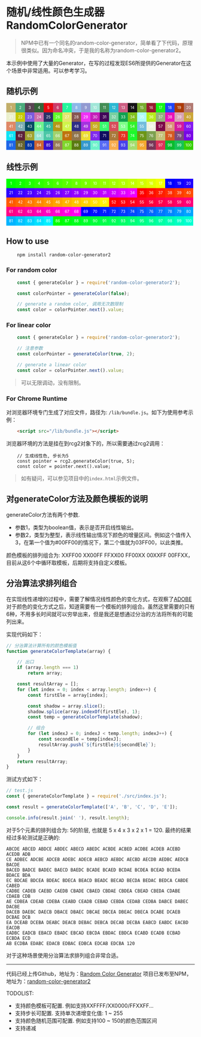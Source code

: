 # 随机/线性颜色生成器 RandomColorGenerator

> NPM中已有一个同名的random-color-generator，简单看了下代码，原理很类似。因为命名冲突，于是我的名称为random-color-generator2。

本示例中使用了大量的Generator，在写的过程发现ES6所提供的Generator在这个场景中非常适用。可以参考学习。

## 随机示例
<style>
    .block {
        display: inline-block;
        width: 25px;
        height: 25px;
        text-align: center;
        color: white;
        line-height: 25px;
        font-size: 10px;
    }
</style>

<div id="container">
    <div class="block" style="background-color: #c2ae6a">1</div><div class="block" style="background-color: #4bab7d">2</div><div class="block" style="background-color: #5a4454">3</div><div class="block" style="background-color: #346438">4</div><div class="block" style="background-color: #e6080f">5</div><div class="block" style="background-color: #cd3b69">6</div><div class="block" style="background-color: #22f79b">7</div><div class="block" style="background-color: #8cb8e8">8</div><div class="block" style="background-color: #929ad1">9</div><div class="block" style="background-color: #a1e6d8">10</div><div class="block" style="background-color: #438d55">11</div><div class="block" style="background-color: #2bb8d2">12</div><div class="block" style="background-color: #cc5d82">13</div><div class="block" style="background-color: #151316">14</div><div class="block" style="background-color: #77aa2d">15</div><div class="block" style="background-color: #961a30">16</div><div class="block" style="background-color: #14f518">17</div><div class="block" style="background-color: #1f44f6">18</div><div class="block" style="background-color: #ac3b06">19</div><div class="block" style="background-color: #b27a72">20</div><div class="block" style="background-color: #eaefcb">21</div><div class="block" style="background-color: #c8ca02">22</div><div class="block" style="background-color: #7b5cdf">23</div><div class="block" style="background-color: #ce6fa9">24</div><div class="block" style="background-color: #2b3266">25</div><div class="block" style="background-color: #60fa28">26</div><div class="block" style="background-color: #e4e66d">27</div><div class="block" style="background-color: #875653">28</div><div class="block" style="background-color: #ef30f6">29</div><div class="block" style="background-color: #c41fb9">30</div><div class="block" style="background-color: #420659">31</div><div class="block" style="background-color: #78d0a1">32</div><div class="block" style="background-color: #11a14f">33</div><div class="block" style="background-color: #7fc11d">34</div><div class="block" style="background-color: #adfbf8">35</div><div class="block" style="background-color: #b5ee1b">36</div><div class="block" style="background-color: #94b17e">37</div><div class="block" style="background-color: #ea11ba">38</div><div class="block" style="background-color: #d7a4b5">39</div><div class="block" style="background-color: #cca638">40</div><div class="block" style="background-color: #df8866">41</div><div class="block" style="background-color: #7dadb2">42</div><div class="block" style="background-color: #064b63">43</div><div class="block" style="background-color: #6ff390">44</div><div class="block" style="background-color: #2fb89b">45</div><div class="block" style="background-color: #b49716">46</div><div class="block" style="background-color: #cff54a">47</div><div class="block" style="background-color: #2e2e86">48</div><div class="block" style="background-color: #a434df">49</div><div class="block" style="background-color: #c8ad26">50</div><div class="block" style="background-color: #38fa6d">51</div><div class="block" style="background-color: #d74e5b">52</div><div class="block" style="background-color: #7eff8a">53</div><div class="block" style="background-color: #31f32c">54</div><div class="block" style="background-color: #73bddd">55</div><div class="block" style="background-color: #eff3e2">56</div><div class="block" style="background-color: #7d0848">57</div><div class="block" style="background-color: #d9947a">58</div><div class="block" style="background-color: #d31b9c">59</div><div class="block" style="background-color: #8419f1">60</div><div class="block" style="background-color: #0ce3f6">61</div><div class="block" style="background-color: #5d223a">62</div><div class="block" style="background-color: #a1a330">63</div><div class="block" style="background-color: #94e4cf">64</div><div class="block" style="background-color: #4cc7a6">65</div><div class="block" style="background-color: #a0d36d">66</div><div class="block" style="background-color: #bf730d">67</div><div class="block" style="background-color: #91764d">68</div><div class="block" style="background-color: #ebdc34">69</div><div class="block" style="background-color: #802bec">70</div><div class="block" style="background-color: #0f0b61">71</div><div class="block" style="background-color: #a9783a">72</div><div class="block" style="background-color: #e33322">73</div><div class="block" style="background-color: #1cf92b">74</div><div class="block" style="background-color: #6c9616">75</div><div class="block" style="background-color: #7da14f">76</div><div class="block" style="background-color: #c5c279">77</div><div class="block" style="background-color: #d55b22">78</div><div class="block" style="background-color: #7d4b7c">79</div><div class="block" style="background-color: #7806e6">80</div><div class="block" style="background-color: #1d66e8">81</div><div class="block" style="background-color: #68642f">82</div><div class="block" style="background-color: #05379f">83</div><div class="block" style="background-color: #cf6531">84</div><div class="block" style="background-color: #3811cb">85</div><div class="block" style="background-color: #987c58">86</div><div class="block" style="background-color: #80d62c">87</div><div class="block" style="background-color: #5b7b11">88</div><div class="block" style="background-color: #3599cd">89</div><div class="block" style="background-color: #6ef1cb">90</div><div class="block" style="background-color: #576bf4">91</div><div class="block" style="background-color: #f9ac50">92</div><div class="block" style="background-color: #4842eb">93</div><div class="block" style="background-color: #a4de6f">94</div><div class="block" style="background-color: #f3a82f">95</div><div class="block" style="background-color: #773658">96</div><div class="block" style="background-color: #de3058">97</div><div class="block" style="background-color: #0abc2d">98</div><div class="block" style="background-color: #17c357">99</div><div class="block" style="background-color: #36d001">100</div>
</div>

## 线性示例
<div id="container">
<div class="block" style="background-color: #00FF00">1</div><div class="block" style="background-color: #0fFF00">2</div><div class="block" style="background-color: #1eFF00">3</div><div class="block" style="background-color: #2dFF00">4</div><div class="block" style="background-color: #3cFF00">5</div><div class="block" style="background-color: #4bFF00">6</div><div class="block" style="background-color: #5aFF00">7</div><div class="block" style="background-color: #69FF00">8</div><div class="block" style="background-color: #78FF00">9</div><div class="block" style="background-color: #87FF00">10</div><div class="block" style="background-color: #96FF00">11</div><div class="block" style="background-color: #a5FF00">12</div><div class="block" style="background-color: #b4FF00">13</div><div class="block" style="background-color: #c3FF00">14</div><div class="block" style="background-color: #d2FF00">15</div><div class="block" style="background-color: #e1FF00">16</div><div class="block" style="background-color: #f0FF00">17</div><div class="block" style="background-color: #0000FF">18</div><div class="block" style="background-color: #0f00FF">19</div><div class="block" style="background-color: #1e00FF">20</div><div class="block" style="background-color: #2d00FF">21</div><div class="block" style="background-color: #3c00FF">22</div><div class="block" style="background-color: #4b00FF">23</div><div class="block" style="background-color: #5a00FF">24</div><div class="block" style="background-color: #6900FF">25</div><div class="block" style="background-color: #7800FF">26</div><div class="block" style="background-color: #8700FF">27</div><div class="block" style="background-color: #9600FF">28</div><div class="block" style="background-color: #a500FF">29</div><div class="block" style="background-color: #b400FF">30</div><div class="block" style="background-color: #c300FF">31</div><div class="block" style="background-color: #d200FF">32</div><div class="block" style="background-color: #e100FF">33</div><div class="block" style="background-color: #f000FF">34</div><div class="block" style="background-color: #FF0000">35</div><div class="block" style="background-color: #FF0f00">36</div><div class="block" style="background-color: #FF1e00">37</div><div class="block" style="background-color: #FF2d00">38</div><div class="block" style="background-color: #FF3c00">39</div><div class="block" style="background-color: #FF4b00">40</div><div class="block" style="background-color: #FF5a00">41</div><div class="block" style="background-color: #FF6900">42</div><div class="block" style="background-color: #FF7800">43</div><div class="block" style="background-color: #FF8700">44</div><div class="block" style="background-color: #FF9600">45</div><div class="block" style="background-color: #FFa500">46</div><div class="block" style="background-color: #FFb400">47</div><div class="block" style="background-color: #FFc300">48</div><div class="block" style="background-color: #FFd200">49</div><div class="block" style="background-color: #FFe100">50</div><div class="block" style="background-color: #FFf000">51</div><div class="block" style="background-color: #FF0000">52</div><div class="block" style="background-color: #FF000f">53</div><div class="block" style="background-color: #FF001e">54</div><div class="block" style="background-color: #FF002d">55</div><div class="block" style="background-color: #FF003c">56</div><div class="block" style="background-color: #FF004b">57</div><div class="block" style="background-color: #FF005a">58</div><div class="block" style="background-color: #FF0069">59</div><div class="block" style="background-color: #FF0078">60</div><div class="block" style="background-color: #FF0087">61</div><div class="block" style="background-color: #FF0096">62</div><div class="block" style="background-color: #FF00a5">63</div><div class="block" style="background-color: #FF00b4">64</div><div class="block" style="background-color: #FF00c3">65</div><div class="block" style="background-color: #FF00d2">66</div><div class="block" style="background-color: #FF00e1">67</div><div class="block" style="background-color: #FF00f0">68</div><div class="block" style="background-color: #0000FF">69</div><div class="block" style="background-color: #000fFF">70</div><div class="block" style="background-color: #001eFF">71</div><div class="block" style="background-color: #002dFF">72</div><div class="block" style="background-color: #003cFF">73</div><div class="block" style="background-color: #004bFF">74</div><div class="block" style="background-color: #005aFF">75</div><div class="block" style="background-color: #0069FF">76</div><div class="block" style="background-color: #0078FF">77</div><div class="block" style="background-color: #0087FF">78</div><div class="block" style="background-color: #0096FF">79</div><div class="block" style="background-color: #00a5FF">80</div><div class="block" style="background-color: #00b4FF">81</div><div class="block" style="background-color: #00c3FF">82</div><div class="block" style="background-color: #00d2FF">83</div><div class="block" style="background-color: #00e1FF">84</div><div class="block" style="background-color: #00f0FF">85</div><div class="block" style="background-color: #00FF00">86</div><div class="block" style="background-color: #00FF0f">87</div><div class="block" style="background-color: #00FF1e">88</div><div class="block" style="background-color: #00FF2d">89</div><div class="block" style="background-color: #00FF3c">90</div><div class="block" style="background-color: #00FF4b">91</div><div class="block" style="background-color: #00FF5a">92</div><div class="block" style="background-color: #00FF69">93</div><div class="block" style="background-color: #00FF78">94</div><div class="block" style="background-color: #00FF87">95</div><div class="block" style="background-color: #00FF96">96</div><div class="block" style="background-color: #00FFa5">97</div><div class="block" style="background-color: #00FFb4">98</div><div class="block" style="background-color: #00FFc3">99</div><div class="block" style="background-color: #00FFd2">100</div>
</div>

## How to use
```
    npm install random-color-generator2
```
### For random color
```javascript
    const { generateColor } = require('random-color-generator2');

    const colorPointer = generateColor(false);

    // generate a random color, 调用无次数限制
    const color = colorPointer.next().value;
```

### For linear color
```javascript
    const { generateColor } = require('random-color-generator2');

    // 注意参数
    const colorPointer = generateColor(true, 2);

    // generate a linear color
    const color = colorPointer.next().value;
```

 > 可以无限调动，没有限制。

### For Chrome Runtime

对浏览器环境专门生成了对应文件，路径为: ```/lib/bundle.js```。如下为使用参考示例：
```html
    <script src="/lib/bundle.js"></script>
```

浏览器环境的方法是挂在到rcg2对象下的，所以需要通过rcg2调用：

```
    // 生成线性色, 步长为5
    const pointer = rcg2.generateColor(true, 5);
    const color = pointer.next().value;
```

 > 如有疑问，可以参见项目中的```index.html```示例文件。

## 对generateColor方法及颜色模板的说明
generateColor方法有两个参数.

 - 参数1，类型为boolean值，表示是否开启线性输出。
 - 参数2，类型为整型，表示线性输出情况下颜色的增量区间。例如这个值传入3，在第一个值为#00FF00的情况下，第二个值就为03FF00，以此类推。

颜色模板的排列组合为: XXFF00 XX00FF FFXX00 FF00XX 00XXFF 00FFXX，目前从这6个中循环取模板，后期将支持自定义模板。

## 分治算法求排列组合

在实现线性递增的过程中，需要了解情况线性颜色的变化方式，在观察了[ADOBE](https://color.adobe.com/create)对于颜色的变化方式之后，知道需要有一个模板的排列组合。虽然这里需要的只有6种，不用多长时间就可以穷举出来，但是我还是想通过分治的方法将所有的可能列出来。

实现代码如下：
```javascript
// 分治算法计算所有的颜色模板值
function generateColorTemplate(array) {

    // 出口
    if (array.length === 1)
        return array;

    const resultArray = [];
    for (let index = 0; index < array.length; index++) {
        const firstEle = array[index];

        const shadow = array.slice();
        shadow.splice(array.indexOf(firstEle), 1);
        const temp = generateColorTemplate(shadow);

        // 组合
        for (let indexJ = 0; indexJ < temp.length; indexJ++) {
            const secondEle = temp[indexJ];
            resultArray.push(`${firstEle}${secondEle}`);
        }
    }
    return resultArray;
}
```

测试方式如下：
```javascript
// test.js
const { generateColorTemplate } = require('./src/index.js');

const result = generateColorTemplate(['A', 'B', 'C', 'D', 'E']);

console.info(result.join(' '), result.length);
```

对于5个元素的排列组合为: 5的阶层, 也就是 5 x 4 x 3 x 2 x 1 = 120.
最终的结果经过多轮测试是正确的:
```
ABCDE ABCED ABDCE ABDEC ABECD ABEDC ACBDE ACBED ACDBE ACDEB ACEBD ACEDB ADB
CE ADBEC ADCBE ADCEB ADEBC ADECB AEBCD AEBDC AECBD AECDB AEDBC AEDCB BACDE 
BACED BADCE BADEC BAECD BAEDC BCADE BCAED BCDAE BCDEA BCEAD BCEDA BDACE BDA
EC BDCAE BDCEA BDEAC BDECA BEACD BEADC BECAD BECDA BEDAC BEDCA CABDE CABED 
CADBE CADEB CAEBD CAEDB CBADE CBAED CBDAE CBDEA CBEAD CBEDA CDABE CDAEB CDB
AE CDBEA CDEAB CDEBA CEABD CEADB CEBAD CEBDA CEDAB CEDBA DABCE DABEC DACBE 
DACEB DAEBC DAECB DBACE DBAEC DBCAE DBCEA DBEAC DBECA DCABE DCAEB DCBAE DCB
EA DCEAB DCEBA DEABC DEACB DEBAC DEBCA DECAB DECBA EABCD EABDC EACBD EACDB 
EADBC EADCB EBACD EBADC EBCAD EBCDA EBDAC EBDCA ECABD ECADB ECBAD ECBDA ECD
AB ECDBA EDABC EDACB EDBAC EDBCA EDCAB EDCBA 120
```

对于这种场景使用分治算法求排列组合非常合适。

----
代码已经上传Github，地址为：[Random Color Generator](https://github.com/sahadev/RandomColorGenerator.git)
项目已发布至NPM，地址为：[random-color-generator2](https://www.npmjs.com/package/random-color-generator2)

TODOLIST:
 - 支持颜色模板可配置. 例如支持XXFFFF/XX0000/FFXXFF...
 - 支持步长可配置. 支持单次递增变化值: 1 ~ 255
 - 支持颜色随机范围可配置. 例如支持100 ~ 150的颜色范围区间
 - 支持递减